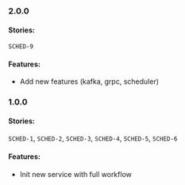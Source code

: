 ### 2.0.0
#### Stories:
`SCHED-9`
#### Features:
- Add new features (kafka, grpc, scheduler)

### 1.0.0
#### Stories:
`SCHED-1`, `SCHED-2`, `SCHED-3`, `SCHED-4`, `SCHED-5`, `SCHED-6`
#### Features:
- Init new service with full workflow